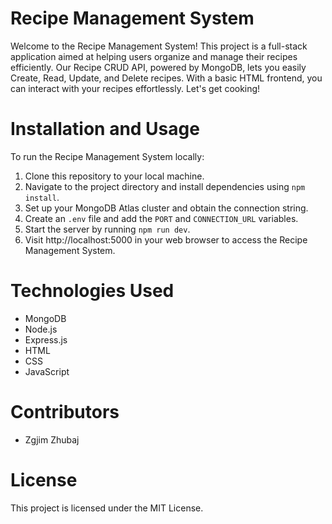 # Recipe Management System
Welcome to the Recipe Management System! This project is a full-stack application aimed at helping users organize and manage their recipes efficiently. Our Recipe CRUD API, powered by MongoDB, lets you easily Create, Read, Update, and Delete recipes. With a basic HTML frontend, you can interact with your recipes effortlessly. Let's get cooking!

# Installation and Usage
To run the Recipe Management System locally:

1. Clone this repository to your local machine.
2. Navigate to the project directory and install dependencies using `npm install`.
3. Set up your MongoDB Atlas cluster and obtain the connection string.
4. Create an `.env` file and add the `PORT` and `CONNECTION_URL` variables.
5. Start the server by running `npm run dev`.
6. Visit http://localhost:5000 in your web browser to access the Recipe Management System.
# Technologies Used
- MongoDB
- Node.js
- Express.js
- HTML
- CSS
- JavaScript
# Contributors
- Zgjim Zhubaj
# License
This project is licensed under the MIT License.
